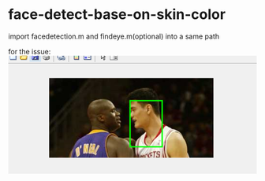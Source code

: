# face-detect-base-on-skin-color

import facedetection.m and findeye.m(optional) into a same path

for the issue:
![](https://github.com/chiyeung54526/face-detect-base-on-skin-color/blob/master/1636441704(1).jpg)

